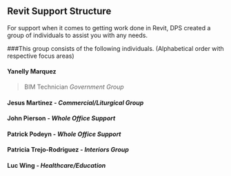 ## Revit Support Structure

For support when it comes to getting work done in Revit, DPS created a group of individuals to assist you with any needs.

###This group consists of the following individuals. (Alphabetical order with respective focus areas)

#### Yanelly Marquez 
>BIM Technician
>*Government Group*

#### Jesus Martinez - *Commercial/Liturgical Group*

#### John Pierson - *Whole Office Support*

#### Patrick Podeyn - *Whole Office Support*

#### Patricia Trejo-Rodriguez - *Interiors Group*

#### Luc Wing - *Healthcare/Education*
